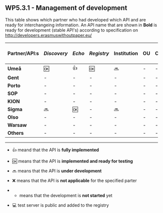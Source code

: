 ## WP5.3.1 - Management of development

This table shows which partner who had developed which API and are ready for interchangeing information. An API name that are shown in **Bold** is ready for development (stable API's) according to specification on http://developers.erasmuswithoutpaper.eu/



| Partner/API:s | *Discovery* | *Echo* | *Registry* | **Institution** | **OU** | **Courses** | **Simple Cource Rep** | Test server |
| ------------- | ----------- | ------ | ---------- | --------------- | ------ | ----------- | --------------------- | ----------- |
| **Umeå**      | :ok:        | :+1:   |    :ok:    | :soon:          |   -    |      -      |           -           | :computer:  |
| **Gent**      |     -       |   -    |     -      |    -            |   -    |      -      |           -           |             |
| **Porto**     |     -       |   -    |     -      |    -            |   -    |      -      |           -           |             |
| **SOP**       |     -       |   -    |     -      |    -            |   -    |      -      |           -           |             |
| **KION**      |     -       |   -    |     -      |    -            |   -    |      -      |           -           |             |
| **Sigma**     | :soon:      | :ok:   |     -      | :soon:          |   -    |      -      |           -           |             |
| **Olso**      |     -       |   -    |     -      |    -            |   -    |      -      |           -           |             |
| **Warsaw**    |     -       |   -    |     -      |    -            |   -    |      -      |           -           |             |
| **Others**    |     -       |   -    |     -      |    -            |   -    |      -      |           -           |             |

---
* :+1: meand that the API is **fully implemented**
* :ok: means that the API is **implemented and ready for testing**
* :soon: means that the API is **under development**
* :x: means that the API is **not applicable** for the specified parter 
* - means that the development is **not started** yet

* :computer: test server is public and added to the registry 
